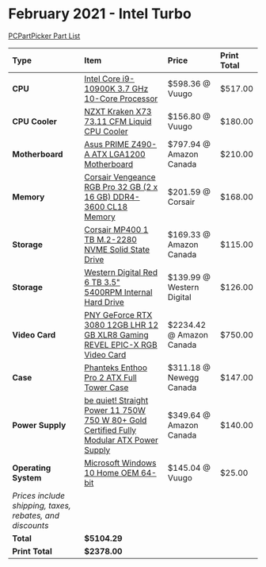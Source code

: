 # February 2021 - Intel Turbo

[PCPartPicker Part List](https://ca.pcpartpicker.com/list/JhvdGL)

Type|Item|Price|Print Total
:----|:----|:----|:----
**CPU** | [Intel Core i9-10900K 3.7 GHz 10-Core Processor](https://ca.pcpartpicker.com/product/cwFKHx/intel-core-i9-10900k-37-ghz-10-core-processor-bx8070110900k) | $598.36 @ Vuugo | $517.00
**CPU Cooler** | [NZXT Kraken X73 73.11 CFM Liquid CPU Cooler](https://ca.pcpartpicker.com/product/vfVG3C/nzxt-kraken-x73-7311-cfm-liquid-cpu-cooler-rl-krx73-01) | $156.80 @ Vuugo | $180.00
**Motherboard** | [Asus PRIME Z490-A ATX LGA1200 Motherboard](https://ca.pcpartpicker.com/product/4MK2FT/asus-prime-z490-a-atx-lga1200-motherboard-prime-z490-a) | $797.94 @ Amazon Canada | $210.00
**Memory** | [Corsair Vengeance RGB Pro 32 GB (2 x 16 GB) DDR4-3600 CL18 Memory](https://ca.pcpartpicker.com/product/khmFf7/corsair-vengeance-rgb-pro-32-gb-2-x-16-gb-ddr4-3600-memory-cmw32gx4m2z3600c18) | $201.59 @ Corsair | $168.00
**Storage** | [Corsair MP400 1 TB M.2-2280 NVME Solid State Drive](https://ca.pcpartpicker.com/product/PrkgXL/corsair-mp400-1-tb-m2-2280-nvme-solid-state-drive-cssd-f1000gbmp400) | $169.33 @ Amazon Canada | $115.00
**Storage** | [Western Digital Red 6 TB 3.5" 5400RPM Internal Hard Drive](https://ca.pcpartpicker.com/product/GCNv6h/western-digital-red-6-tb-35-5400rpm-internal-hard-drive-wd60efax) | $139.99 @ Western Digital | $126.00
**Video Card** | [PNY GeForce RTX 3080 12GB LHR 12 GB XLR8 Gaming REVEL EPIC-X RGB Video Card](https://ca.pcpartpicker.com/product/dRhFf7/pny-geforce-rtx-3080-12gb-lhr-12-gb-xlr8-gaming-revel-epic-x-rgb-video-card-vcg308012ltfxppb) | $2234.42 @ Amazon Canada | $750.00
**Case** | [Phanteks Enthoo Pro 2 ATX Full Tower Case](https://ca.pcpartpicker.com/product/gQWBD3/phanteks-enthoo-pro-2-atx-full-tower-case-ph-es620ptg_dbk01) | $311.18 @ Newegg Canada | $147.00
**Power Supply** | [be quiet! Straight Power 11 750W 750 W 80+ Gold Certified Fully Modular ATX Power Supply](https://ca.pcpartpicker.com/product/9htQzy/be-quiet-straight-power-11-750w-80-gold-certified-fully-modular-atx-power-supply-bn283) | $349.64 @ Amazon Canada | $140.00
**Operating System** | [Microsoft Windows 10 Home OEM 64-bit](https://ca.pcpartpicker.com/product/wtgPxr/microsoft-os-kw900140) | $145.04 @ Vuugo | $25.00
 | *Prices include shipping, taxes, rebates, and discounts* |
 | **Total** | **$5104.29**
 | **Print Total** | **$2378.00**
